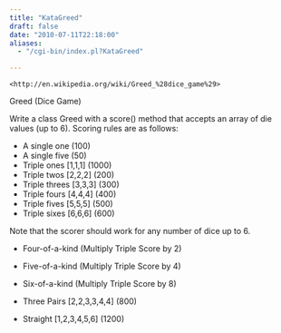 ```yaml
---
title: "KataGreed"
draft: false
date: "2010-07-11T22:18:00"
aliases:
  - "/cgi-bin/index.pl?KataGreed"

---
```

    <http://en.wikipedia.org/wiki/Greed_%28dice_game%29>

Greed (Dice Game)

Write a class Greed with a score() method that accepts an array of die
values (up to 6). Scoring rules are as follows:

-   A single one (100)
-   A single five (50)
-   Triple ones \[1,1,1\] (1000)
-   Triple twos \[2,2,2\] (200)
-   Triple threes \[3,3,3\] (300)
-   Triple fours \[4,4,4\] (400)
-   Triple fives \[5,5,5\] (500)
-   Triple sixes \[6,6,6\] (600)

Note that the scorer should work for any number of dice up to 6.

-   Four-of-a-kind (Multiply Triple Score by 2)
-   Five-of-a-kind (Multiply Triple Score by 4)
-   Six-of-a-kind (Multiply Triple Score by 8)

-   Three Pairs \[2,2,3,3,4,4\] (800)
-   Straight \[1,2,3,4,5,6\] (1200)


